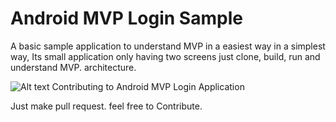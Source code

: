 # Android MVP Login Sample
A basic sample application to understand MVP in a easiest way in a simplest way, Its small application only having two screens just clone, build, run and understand MVP. architecture.    

![Alt text](https://camo.githubusercontent.com/b6d28b8dca9127b5cf6cc5ebba7f0099c53946ab/68747470733a2f2f6a616e69736861722e6769746875622e696f2f696d616765732f6d76702d6170702d706963732f6d76702d617263682e706e67 "Optional title")
Contributing to Android MVP Login Application

Just make pull request. feel free to Contribute. 
